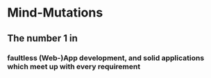 # Mind-Mutations

## The number 1 in  

### faultless (Web-)App development, and solid applications which meet up with every requirement

